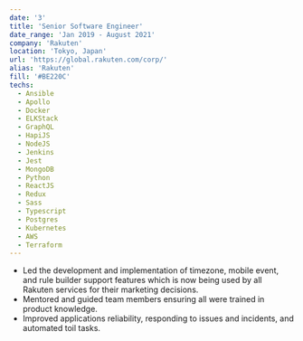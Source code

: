 ```yaml
---
date: '3'
title: 'Senior Software Engineer'
date_range: 'Jan 2019 - August 2021'
company: 'Rakuten'
location: 'Tokyo, Japan'
url: 'https://global.rakuten.com/corp/'
alias: 'Rakuten'
fill: '#BE220C'
techs:
  - Ansible
  - Apollo
  - Docker
  - ELKStack
  - GraphQL
  - HapiJS
  - NodeJS
  - Jenkins
  - Jest
  - MongoDB
  - Python
  - ReactJS
  - Redux
  - Sass
  - Typescript
  - Postgres
  - Kubernetes
  - AWS
  - Terraform
---
```


- Led the development and implementation of timezone, mobile event, and rule builder support
  features which is now being used by all Rakuten services for their marketing decisions.
- Mentored and guided team members ensuring all were trained in product knowledge.
- Improved applications reliability, responding to issues and incidents, and automated toil tasks.

